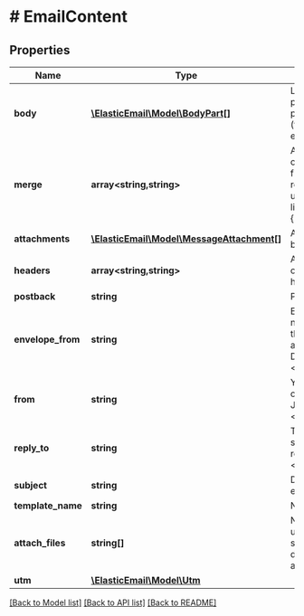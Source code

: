 # # EmailContent

## Properties

Name | Type | Description | Notes
------------ | ------------- | ------------- | -------------
**body** | [**\ElasticEmail\Model\BodyPart[]**](BodyPart.md) | List of e-mail body parts, with user-provided MIME types (text/html, text/plain etc) | [optional]
**merge** | **array<string,string>** | A key-value collection of custom merge fields, shared between recipients. Should be used in e-mail body like so: {firstname}, {lastname} etc. | [optional]
**attachments** | [**\ElasticEmail\Model\MessageAttachment[]**](MessageAttachment.md) | Attachments provided by sending binary data | [optional]
**headers** | **array<string,string>** | A key-value collection of custom e-mail headers. | [optional]
**postback** | **string** | Postback header. | [optional]
**envelope_from** | **string** | E-mail with an optional name to be used as the envelope from address (e.g.: John Doe &lt;email@domain.com&gt;) | [optional]
**from** | **string** | Your e-mail with an optional name (e.g.: John Doe &lt;email@domain.com&gt;) | [optional]
**reply_to** | **string** | To what address should the recipients reply to (e.g. John Doe &lt;email@domain.com&gt;) | [optional]
**subject** | **string** | Default subject of email. | [optional]
**template_name** | **string** | Name of template. | [optional]
**attach_files** | **string[]** | Names of previously uploaded files that should be sent as downloadable attachments | [optional]
**utm** | [**\ElasticEmail\Model\Utm**](Utm.md) |  | [optional]

[[Back to Model list]](../../README.md#models) [[Back to API list]](../../README.md#endpoints) [[Back to README]](../../README.md)

